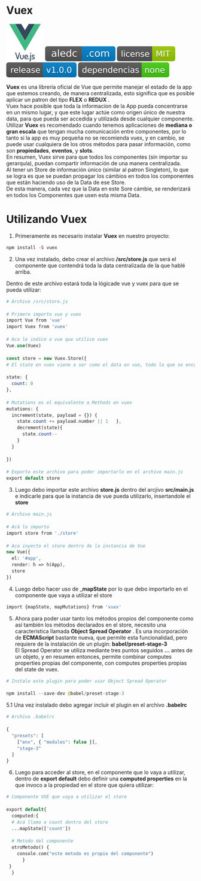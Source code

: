 # Vuex
![vueJS](https://raw.githubusercontent.com/aledc7/vuejs/master/vuelogo.png)
[![aledc.com](https://github.com/aledc7/Scrum-Certification/blob/master/recursos/aledc.com.svg)](https://aledc.com)
[![License](https://github.com/aledc7/Scrum-Certification/blob/master/recursos/mit-license.svg)](https://aledc.com)
[![GitHub release](https://github.com/aledc7/Scrum-Certification/blob/master/recursos/release.svg)](https://aledc.com)
[![Dependencies](https://github.com/aledc7/Scrum-Certification/blob/master/recursos/dependencias-none.svg)](https://aledc.com)


__Vuex__ es una librería oficial de Vue que permite manejar el estado de la app que estemos creando, de manera centralizada, esto significa que es posible aplicar un patron del tipo __FLEX__ o __REDUX__ .  
Vuex hace posible que toda la informacíon de la App pueda concentrarse en un mismo lugar, y que este lugar actúe como origen único de nuestra data, para que pueda ser accedida y utilizada desde cualquier componente.  
Utilizar __Vuex__ es recomendado cuando tenemos aplicaciones de __mediana o gran escala__ que tengan mucha comunicación entre componentes, por lo tanto si la app es muy pequeña no se recomienda vuex, y en cambio, se puede usar cualquiera de los otros métodos para pasar información, como son __propiedades__, __eventos__, y __slots__.   
En resumen, Vuex sirve para que todos los componentes (sin importar su gerarquía), puedan compartir información de una manera centralizada.  
Al tener un Store de información único (similar al patron Singleton), lo que se logra es que se puedan propagar los cámbios en todos los componentes que están haciendo uso de la Data de ese Store.  
De esta manera, cada vez que la Data en este Sore cámbie, se renderizará en todos los Componentes que usen esta misma Data.  

# Utilizando Vuex


1.  Primeramente es necesario instalar __Vuex__ en nuestro proyecto:
```php
npm install -S vuex
````

2. Una vez instalado, debo crear el archivo __/src/store.js__ que será el componente que contendrá toda la data centralizada de la que hablé arriba.  

Dentro de este archivo estará toda la lógicade vue y vuex para que se pueda utilizar:   

```php
# Archivo /src/store.js

# Primero importo vue y vuex
import Vue from 'vue'
import Vuex from 'vuex'

# Aca le indico a vue que utilice vuex
Vue.use(Vuex)

const store = new Vuex.Store({
# El state en vuex viene a ser como el data en vue, todo lo que se encuentre aca es lo que se va a poder compartir en todos los componentes

state: {
  count: 0
},

# Mutations es el equivalente a Methods en vuex
mutations: {
  increment(state, payload = {}) {
    state.count += payload.number || 1   },
    decrement(state){
      state.count--
    }
  }

})

# Exporto este archivo para poder importarlo en el archivo main.js
export default store
````

3. Luego debo importar este archivo __store.js__ dentro del arcjivo __src/main.js__  e indicarle para que la instancia de vue pueda utilizarlo, insertandole el __store__ 

```php
# Archivo main.js

# Acá lo importo
import store from './store'

# Aca inyecto el store dentro de la instancia de Vue
new Vue({
  el: '#app',
  render: h => h(App),
  store
})
````

4. Luego debo hacer uso de ___mapState__ por lo que debo importarlo en el componente que vaya a utilizar el store

```php
import {mapState, mapMutations} from 'vuex'
````

5. Ahora para poder usar tanto los métodos propios del componente como así también los métodos declarados en el store, necesito una caracteristica llamada __Object Spread Operator__ . Es una incorporación  de __ECMAScript__ bastante nueva, que permite esta funcionalidad, pero requiere de la instalación de un plugin:  __babel/preset-stage-3__  
El Spread Operator se utiliza mediante tres puntos seguidos __...__ antes de un objeto, y en resumen entonces, permite combinar computes properties propias del componente, con computes properties propias del state de vuex.   

```php
# Instalo este plugin para poder usar Object Spread Operator

npm install --save-dev @babel/preset-stage-3
````

5.1 Una vez instalado debo agregar incluir el plugin en el archivo __.babelrc__
```php
# Archivo .babelrc

{
  "presets": [
    ["env", { "modules": false }],
    "stage-3"
  ]
}
````

6. Luego para acceder al store, en el componente que lo vaya a utilizar, dentro de __export default__ debo definir una __computed properties__ en la que invoco a la propiedad en el store que quiera utilizar:


```php
# Componente VUE que vaya a utilizar el store

export default{
  computed:{
  # Acá llamo a count dentro del store
  ...mapState(['count'])
  
  # Metodo del componente
  otroMetodo() {
    console.com("este metodo es propio del componente")
      }
 }
  }
````





